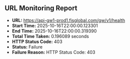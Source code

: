 ## URL Monitoring Report

- **URL:** https://api-gw1-prod1.fisglobal.com/gw/v1/health
- **Start Time:** 2025-10-16T22:00:00.123301
- **End Time:** 2025-10-16T22:00:00.319390
- **Total Time Taken:** 0.196089 seconds
- **HTTP Status Code:** 403
- **Status:** Failure
- **Failure Reason:** HTTP Status Code: 403
